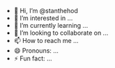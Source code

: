 - 👋 Hi, I’m @stanthehod
- 👀 I’m interested in ...
- 🌱 I’m currently learning ...
- 💞️ I’m looking to collaborate on ...
- 📫 How to reach me ...
- 😄 Pronouns: ...
- ⚡ Fun fact: ...

<!---
stanthehod/stanthehod is a ✨ special ✨ repository because its `README.md` (this file) appears on your GitHub profile.
You can click the Preview link to take a look at your changes.
--->
